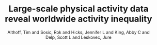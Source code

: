 ---
author: Althoff, Tim and Sosic, Rok and Hicks, Jennifer L and King, Abby C and Delp,
  Scott L and Leskovec, Jure
description: ''
highlight: 0
journal: Nature
optpublisher: Nature Research
pdf: althoff2017large.pdf
thumbnail: althoff2017large.png
title: Large-scale physical activity data reveal worldwide activity inequality
year: '2017'
---